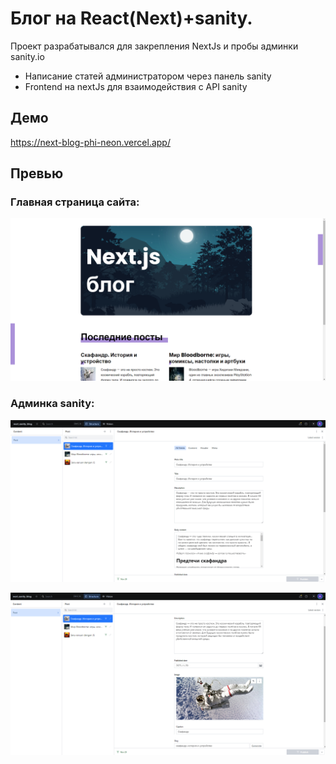 # Блог на React(Next)+sanity.

Проект разрабатывался для закрепления NextJs и пробы админки sanity.io

- Написание статей администратором через панель sanity
- Frontend на nextJs для взаимодействия с API sanity

## Демо

https://next-blog-phi-neon.vercel.app/

## Превью

### Главная страница сайта:

![Alt-текст](https://github.com/mirich90/next-blog/blob/main/1.PNG?raw=true "Блог-платформа")

### Админка sanity:

![Alt-текст](https://github.com/mirich90/next-blog/blob/main/2.PNG?raw=true "Блог-платформа")

![Alt-текст](https://github.com/mirich90/next-blog/blob/main/3.PNG?raw=true "Блог-платформа")
